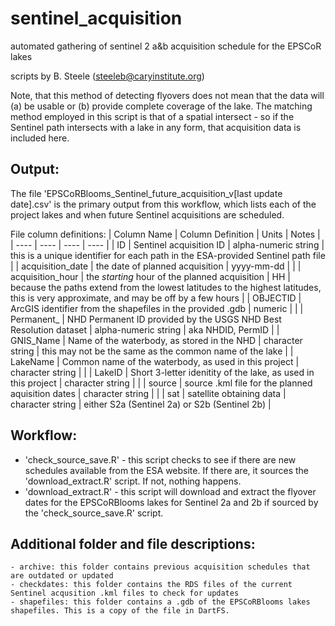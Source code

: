 # sentinel_acquisition
automated gathering of sentinel 2 a&b acquisition schedule for the EPSCoR lakes

scripts by B. Steele (steeleb@caryinstitute.org)

Note, that this method of detecting flyovers does not mean that the data will (a) be usable or (b) provide complete coverage of the lake. The matching method employed in this script is that of a spatial intersect - so if the Sentinel path intersects with a lake in any form, that acquisition data is included here. 

## Output: 
The file 'EPSCoRBlooms_Sentinel_future_acquisition_v[last update date].csv' is the primary output from this workflow, which lists each of the project lakes and when future Sentinel acquisitions are scheduled.

File column definitions:
|   Column Name     |   Column Definition   |   Units   |   Notes   |
| ----  |   ----    |   ----    |   ----    |
|   ID	|   Sentinel acquisition ID     |   alpha-numeric string |  this is a unique identifier for each path in the ESA-provided Sentinel path file    |
|   acquisition_date	|   the date of planned acquisition |   yyyy-mm-dd  |   |
|   acquisition_hour	|   the *starting* hour of the planned acquisition  |   HH  |   because the paths extend from the lowest latitudes to the highest latitudes, this is very approximate, and may be off by a few hours |
|   OBJECTID	| ArcGIS identifier from the shapefiles in the provided .gdb    |   numeric |   |
|   Permanent_	|   NHD Permanent ID provided by the USGS NHD Best Resolution dataset   |   alpha-numeric string    |   aka NHDID, PermID   |
|   GNIS_Name	|   Name of the waterbody, as stored in the NHD |   character string    |   this may not be the same as the common name of the lake |
|   LakeName |  Common name of the waterbody, as used in this project   |   character string    |   |
|   LakeID  |   Short 3-letter idenitity of the lake, as used in this project   |   character string    |   |
|   source	|   source .kml file for the planned aquisition dates   |   character string    |   |
|   sat | satellite obtaining data  |   character string    |    either S2a (Sentinel 2a) or S2b (Sentinel 2b)  |


## Workflow:
 - 'check_source_save.R' - this script checks to see if there are new schedules available from the ESA website. If there are, it sources the 'download_extract.R' script. If not, nothing happens.
 - 'download_extract.R' - this script will download and extract the flyover dates for the EPSCoRBlooms lakes for Sentinel 2a and 2b if sourced by the 'check_source_save.R' script.


## Additional folder and file descriptions:
    - archive: this folder contains previous acquisition schedules that are outdated or updated
    - checkdates: this folder contains the RDS files of the current Sentinel acqusition .kml files to check for updates
    - shapefiles: this folder contains a .gdb of the EPSCoRBlooms lakes shapefiles. This is a copy of the file in DartFS.


